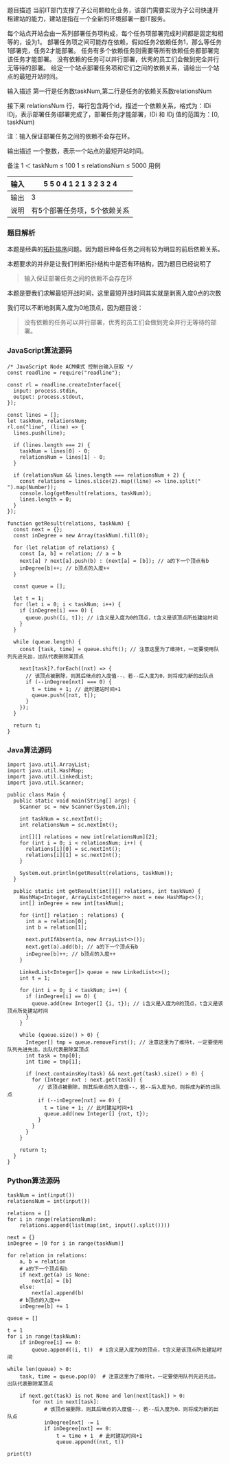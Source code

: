 题目描述
当前IT部门支撑了子公司颗粒化业务，该部门需要实现为子公司快速开租建站的能力，建站是指在一个全新的环境部署一套IT服务。

每个站点开站会由一系列部署任务项构成，每个任务项部署完成时间都是固定和相等的，设为1。
部署任务项之间可能存在依赖，假如任务2依赖任务1，那么等任务1部署完，任务2才能部署。
任务有多个依赖任务则需要等所有依赖任务都部署完该任务才能部署。
没有依赖的任务可以并行部署，优秀的员工们会做到完全并行无等待的部署。
给定一个站点部署任务项和它们之间的依赖关系，请给出一个站点的最短开站时间。

输入描述
第一行是任务数taskNum,第二行是任务的依赖关系数relationsNum

接下来 relationsNum 行，每行包含两个id，描述一个依赖关系，格式为：IDi IDj，表示部署任务i部署完成了，部署任务j才能部署，IDi 和 IDj 值的范围为：[0, taskNum)

注：输入保证部署任务之间的依赖不会存在环。

输出描述
一个整数，表示一个站点的最短开站时间。

备注
1 ＜ taskNum ≤ 100
1 ≤ relationsNum ≤ 5000
用例

| 输入 | 5 5 0 4 1 2 1 3 2 3 2 4      |
| ---- | ---------------------------- |
| 输出 | 3                            |
| 说明 | 有5个部署任务项，5个依赖关系 |

### 题目解析

本题是经典的[拓扑排序](https://so.csdn.net/so/search?q=拓扑排序&spm=1001.2101.3001.7020)问题。因为题目种各任务之间有较为明显的前后依赖关系。

本题要求的并非是让我们判断拓扑结构中是否有环结构，因为题目已经说明了

> 输入保证部署任务之间的依赖不会存在环

本题是要我们求解最短开战时间，这里最短开战时间其实就是剥离入度0点的次数

我们可以不断地剥离入度为0地顶点，因为题目说：

> 没有依赖的任务可以并行部署，优秀的员工们会做到完全并行无等待的部署。

### JavaScript算法源码

```
/* JavaScript Node ACM模式 控制台输入获取 */
const readline = require("readline");
 
const rl = readline.createInterface({
  input: process.stdin,
  output: process.stdout,
});
 
const lines = [];
let taskNum, relationsNum;
rl.on("line", (line) => {
  lines.push(line);
 
  if (lines.length === 2) {
    taskNum = lines[0] - 0;
    relationsNum = lines[1] - 0;
  }
 
  if (relationsNum && lines.length === relationsNum + 2) {
    const relations = lines.slice(2).map((line) => line.split(" ").map(Number));
    console.log(getResult(relations, taskNum));
    lines.length = 0;
  }
});
 
function getResult(relations, taskNum) {
  const next = {};
  const inDegree = new Array(taskNum).fill(0);
 
  for (let relation of relations) {
    const [a, b] = relation; // a → b
    next[a] ? next[a].push(b) : (next[a] = [b]); // a的下一个顶点有b
    inDegree[b]++; // b顶点的入度++
  }
 
  const queue = [];
 
  let t = 1;
  for (let i = 0; i < taskNum; i++) {
    if (inDegree[i] === 0) {
      queue.push([i, t]); // i含义是入度为0的顶点，t含义是该顶点所处建站时间
    }
  }
 
  while (queue.length) {
    const [task, time] = queue.shift(); // 注意这里为了维持t，一定要使用队列先进先出，出队代表删除某顶点
 
    next[task]?.forEach((nxt) => {
      // 该顶点被删除，则其后继点的入度值--，若--后入度为0，则将成为新的出队点
      if (--inDegree[nxt] === 0) {
        t = time + 1; // 此时建站时间+1
        queue.push([nxt, t]);
      }
    });
  }
 
  return t;
}
```

### Java算法源码

```
import java.util.ArrayList;
import java.util.HashMap;
import java.util.LinkedList;
import java.util.Scanner;
 
public class Main {
  public static void main(String[] args) {
    Scanner sc = new Scanner(System.in);
 
    int taskNum = sc.nextInt();
    int relationsNum = sc.nextInt();
 
    int[][] relations = new int[relationsNum][2];
    for (int i = 0; i < relationsNum; i++) {
      relations[i][0] = sc.nextInt();
      relations[i][1] = sc.nextInt();
    }
 
    System.out.println(getResult(relations, taskNum));
  }
 
  public static int getResult(int[][] relations, int taskNum) {
    HashMap<Integer, ArrayList<Integer>> next = new HashMap<>();
    int[] inDegree = new int[taskNum];
 
    for (int[] relation : relations) {
      int a = relation[0];
      int b = relation[1];
 
      next.putIfAbsent(a, new ArrayList<>());
      next.get(a).add(b); // a的下一个顶点有b
      inDegree[b]++; // b顶点的入度++
    }
 
    LinkedList<Integer[]> queue = new LinkedList<>();
    int t = 1;
 
    for (int i = 0; i < taskNum; i++) {
      if (inDegree[i] == 0) {
        queue.add(new Integer[] {i, t}); // i含义是入度为0的顶点，t含义是该顶点所处建站时间
      }
    }
 
    while (queue.size() > 0) {
      Integer[] tmp = queue.removeFirst(); // 注意这里为了维持t，一定要使用队列先进先出，出队代表删除某顶点
      int task = tmp[0];
      int time = tmp[1];
 
      if (next.containsKey(task) && next.get(task).size() > 0) {
        for (Integer nxt : next.get(task)) {
          // 该顶点被删除，则其后继点的入度值--，若--后入度为0，则将成为新的出队点
          if (--inDegree[nxt] == 0) {
            t = time + 1; // 此时建站时间+1
            queue.add(new Integer[] {nxt, t});
          }
        }
      }
    }
 
    return t;
  }
}
```

### Python算法源码

```
taskNum = int(input())
relationsNum = int(input())
 
relations = []
for i in range(relationsNum):
    relations.append(list(map(int, input().split())))
 
next = {}
inDegree = [0 for i in range(taskNum)]
 
for relation in relations:
    a, b = relation
    # a的下一个顶点有b
    if next.get(a) is None:
        next[a] = [b]
    else:
        next[a].append(b)
    # b顶点的入度++
    inDegree[b] += 1
 
queue = []
 
t = 1
for i in range(taskNum):
    if inDegree[i] == 0:
        queue.append((i, t))  # i含义是入度为0的顶点，t含义是该顶点所处建站时间
 
while len(queue) > 0:
    task, time = queue.pop(0)  # 注意这里为了维持t，一定要使用队列先进先出，出队代表删除某顶点
 
    if next.get(task) is not None and len(next[task]) > 0:
        for nxt in next[task]:
            # 该顶点被删除，则其后继点的入度值--，若--后入度为0，则将成为新的出队点
            inDegree[nxt] -= 1
            if inDegree[nxt] == 0:
                t = time + 1  # 此时建站时间+1
                queue.append((nxt, t))
 
print(t)
```

